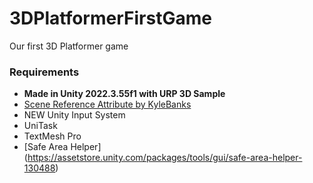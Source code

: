 # 3DPlatformerFirstGame

Our first 3D Platformer game

### Requirements

- **Made in Unity 2022.3.55f1 with URP 3D Sample**
- [Scene Reference Attribute by KyleBanks](https://github.com/KyleBanks/scene-ref-attribute)
- NEW Unity Input System
- UniTask
- TextMesh Pro
- [Safe Area Helper] (https://assetstore.unity.com/packages/tools/gui/safe-area-helper-130488)


